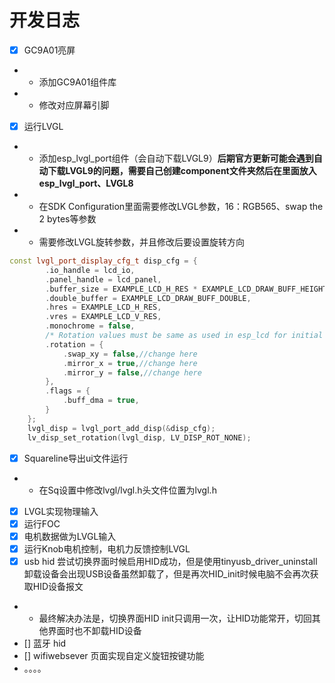 # 开发日志
- [x] GC9A01亮屏 
- - 添加GC9A01组件库
- - 修改对应屏幕引脚
- [x] 运行LVGL
- - 添加esp_lvgl_port组件（会自动下载LVGL9）**后期官方更新可能会遇到自动下载LVGL9的问题，需要自己创建component文件夹然后在里面放入esp_lvgl_port、LVGL8**
- - 在SDK Configuration里面需要修改LVGL参数，16：RGB565、swap the 2 bytes等参数
- - 需要修改LVGL旋转参数，并且修改后要设置旋转方向
```cpp
const lvgl_port_display_cfg_t disp_cfg = {
        .io_handle = lcd_io,
        .panel_handle = lcd_panel,
        .buffer_size = EXAMPLE_LCD_H_RES * EXAMPLE_LCD_DRAW_BUFF_HEIGHT * sizeof(uint16_t),
        .double_buffer = EXAMPLE_LCD_DRAW_BUFF_DOUBLE,
        .hres = EXAMPLE_LCD_H_RES,
        .vres = EXAMPLE_LCD_V_RES,
        .monochrome = false,
        /* Rotation values must be same as used in esp_lcd for initial settings of the screen */
        .rotation = {
            .swap_xy = false,//change here
            .mirror_x = true,//change here
            .mirror_y = false,//change here
        },
        .flags = {
            .buff_dma = true,
        }
    };
    lvgl_disp = lvgl_port_add_disp(&disp_cfg);
    lv_disp_set_rotation(lvgl_disp, LV_DISP_ROT_NONE);
```

- [x] Squareline导出ui文件运行
- - 在Sq设置中修改lvgl/lvgl.h头文件位置为lvgl.h
- [x] LVGL实现物理输入
- [x] 运行FOC
- [x] 电机数据做为LVGL输入
- [x] 运行Knob电机控制，电机力反馈控制LVGL
- [x] usb hid 尝试切换界面时候启用HID成功，但是使用tinyusb_driver_uninstall卸载设备会出现USB设备虽然卸载了，但是再次HID_init时候电脑不会再次获取HID设备报文
- - 最终解决办法是，切换界面HID init只调用一次，让HID功能常开，切回其他界面时也不卸载HID设备
- [] 蓝牙 hid
- [] wifiwebsever 页面实现自定义旋钮按键功能
- 。。。。